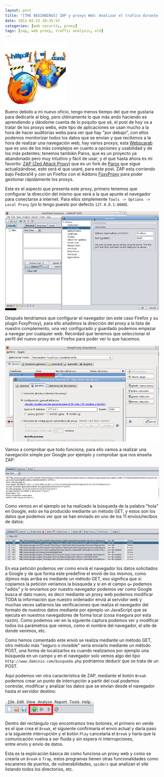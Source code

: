 ```yaml
---
layout: post
title: "[THE BEGINNINGS] ZAP y proxys Web: Analizar el trafico durante la navegación"
date: 2011-02-22 18:35:53
categories: [web security, proxy]
tags: [zap, web proxy, traffic analysis, old]
---
```



![](/img/proxyweb.jpg)

Bueno debido a mi nuevo oficio, tengo menos tiempo del que me gustaria para dedicarle al blog, pero últimamente lo que más ando haciendo es aprendiendo y dándome cuenta de lo poquito que sé, el post de hoy va a tratar de los proxys webs, este tipo de aplicaciones se usan mucho a la hora de hacer auditorias webs para ver que hay "por debajo", con ellos podemos monitorizar todos los datos que se envían y que recibimos a la hora de realizar una navegación web, hay varios proxys; esta [Webscarab](href="http://www.owasp.org/index.php/Category:OWASP_WebScarab_Project) que es uno de los más complejos en cuanto a opciones y usabilidad y de los más potentes; tenemos también Paros, que es un proyecto ya abandonado pero muy intuitivo y fácil de usar; y el que hasta ahora es mi favorito: [ZAP (Zed Attack Proxy)](http://www.owasp.org/index.php/OWASP_Zed_Attack_Proxy_Project) que es un fork de [Paros](http://www.parosproxy.org/) que sigue actualizándose, este será el que usaré, para este post. ZAP esta corriendo bajo Fedora14 y con un Firefox con el Addons [FoxyProxy](https://addons.mozilla.org/es-ES/firefox/addon/foxyproxy-standard/) para poder gestionar rápidamente los proxys.

Este es el aspecto que presenta este proxy, primero tenemos que configurar la dirección del mismo que será a la que apunte el navegador para conectarse a internet. Para ellos simplemente `Tools -> Options -> Local Proxy` (yo lo tengo puesto por defecto `127.0.0.1:8080`).

![](/img/zap02.png)

Después tendríamos que configurar el navegador (en este caso Firefox y su plugin FoxyProxy), para ello añadimos la dirección del proxy a la lista de nuestro complemento, una vez configurado y guardado podemos empezar a navegar por cualquier web. Recordad que tenemos que seleccionar el perfil del nuevo proxy en el Firefox para poder ver lo que hacemos.

![](/img/zap03.png)

Vamos a comprobar que todo funciona, para ello vamos a realizar una navegación simple por Google por ejemplo y comprobar que nos enseña ZAP:

![](/img/zap04.png)

Como vemos en el ejemplo se ha realizado la búsqueda de la palabra "hola" en Google, esto se ha producido mediante un método GET, y estos son los datos que podemos ver que se han enviado en uno de los 11 envíos/recibos de datos:

![](/img/zap05.png)

En esa petición podemos ver como enviá el navegador los datos solicitados a Google y de que forma este predefine el envió de los mismos, como dijimos más arriba es mediante un método GET, eso significa que si copiamos la petición veríamos la búsqueda y si en el campo `q=` podemos "adiós" y lo enviamos por nuestro navegador podemos ver como Google busca el dato nuevo, es decir mediante un proxy web podemos modificar TODA la información que nuestro ordenador enviá al servidor web y muchas veces saltarnos las verificaciones que realiza el navegador del formato de nuestros datos mediante por ejemplo un JavaScript que se ejecuta en nuestros navegadores de forma local (cosa insegura por esta razón). Como podemos ver en la siguiente captura podemos ver y modificar todos los parámetros que vemos, como el nombre del navegador, el site de donde venimos, etc.

Como hemos comentado este envió se realiza mediante un método GET, otro método más "seguro o invisible" sería enviarlo mediante un método POST, una forma de localizarlos es cuando realizamos por ejemplo una búsqueda en un campo y en el navegador solo vemos algo del tipo `http://www.dominio.com/busqueda.php` podríamos deducir que se trata de un POST.

Aquí podemos ver otra característica de ZAP, mediante el botón `Break` podemos crear un punto de interrupción a partir del cual podemos controlar, modificar y analizar los datos que se envían desde el navegador hasta el servidor destino: 

![](/img/break.png)

Dentro del rectángulo rojo encontramos tres botones, el primero en verde es el que crea el `Break`, el siguiente confirmaría el envío actual y daría paso a la siguiente interrupción y el botón `Play` cancelaría el `Break` y haría que la comunicación vuelva a ser fluida y sin espera ni interrupciones, entre envío y envío de datos.

Esta es la explicación básica de como funciona un proxy web y como se crearía un `Break` o `Trap`, estos programas tienen otras funcionalidades como escaneres de puertos, de vulnerabilidades, `spiders` que analizan el site listando todos los directorios, etc.
